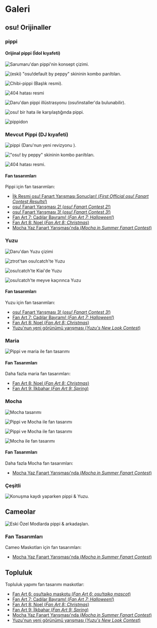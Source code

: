 # Galeri

## osu! Orijinaller

### pippi

#### Orijinal pippi (İdol kıyafeti)

![Sarumaru'dan pippi'nin konsept çizimi.](img/pippi-original-concept.jpg "Sarumaru'dan pippi'nin konsept çizimi.")

![(eski) "osu!default by peppy" skininin kombo parıltıları.](img/pippi-original-comboburst.png "(eski) \"osu!default by peppy\" skininin kombo parıltıları.")

![Chibi-pippi (Başlık resmi).](img/pippi-original-header.jpg "Chibi-pippi (Başlık resmi).")

![404 hatası resmi](img/pippi-original-website-404.jpg "404 hatası resmi")

![Daru'dan pippi illüstrasyonu (osu!installer'da bulunabilir).](img/pippi-original-installer.jpg "Daru'dan pippi illüstrasyonu (osu!installer'da bulunabilir).")

![osu! bir hata ile karşılaştığında pippi.](img/pippi-original-error.jpg "osu! bir hata ile karşılaştığında pippi.")

![pippidon](img/pippidon.png "pippidon")

### Mevcut Pippi (DJ kıyafeti)

![pippi (Daru'nun yeni revizyonu ).](img/pippi-Daru-redesigned.png "pippi (Daru'nun yeni revizyonu).")

!["osu! by peppy" skininin kombo parıltıları.](img/pippi-Daru-comboburst.png "\"osu! by peppy\" skininin kombo parıltıları.")

![404 hatası resmi.](img/pippi-Daru-404.png "404 hatası resmi.")

#### Fan tasarımları

Pippi için fan tasarımları:

- [İlk Resmi osu! Fanart Yarışması Sonuçları! (*First Official osu! Fanart Contest Results!*)](https://www.facebook.com/pg/osugame/photos/?tab=album&album_id=10152186520298282)
- [osu! Fanart Yarışması 2! (*osu! Fanart Contest 2!*)](https://www.facebook.com/pg/osugame/photos/?tab=album&album_id=10152291754173282)
- [osu! Fanart Yarışması 3! (*osu! Fanart Contest 3!*)](https://www.facebook.com/pg/osugame/photos/?tab=album&album_id=10152514671088282)
- [Fan Art 7: Cadılar Bayramı! (*Fan Art 7: Halloween!*)](https://osu.ppy.sh/community/contests/5)
- [Fan Art 8: Noel (*Fan Art 8: Christmas*)](https://osu.ppy.sh/community/contests/36)
- [Mocha Yaz Fanart Yarışması'nda (*Mocha in Summer Fanart Contest*)](https://osu.ppy.sh/community/contests/48)

### Yuzu

![Daru'dan Yuzu çizimi](img/Yuzu-Daru.png "Daru'dan Yuzu çizimi")

![ztrot'tan osu!catch'te Yuzu](img/Yuzu-idle.png "ztrot'tan osu!catch'te Yuzu")

![osu!catch'te Kiai'de Yuzu](img/Yuzu-kiai.png "osu!catch'te Kiai'de Yuzu")

![osu!catch'te meyve kaçırınca Yuzu](img/Yuzu-fail.png "osu!catch'te meyve kaçırınca Yuzu")

#### Fan tasarımları

Yuzu için fan tasarımları:

- [osu! Fanart Yarışması 3! (*osu! Fanart Contest 3!*)](https://www.facebook.com/pg/osugame/photos/?tab=album&album_id=10152514671088282)
- [Fan Art 7: Cadılar Bayramı! (*Fan Art 7: Halloween!*)](https://osu.ppy.sh/community/contests/5)
- [Fan Art 8: Noel (*Fan Art 8: Christmas*)](https://osu.ppy.sh/community/contests/36)
- [Yuzu'nun yeni görünümü yarışması (*Yuzu's New Look Contest*)](https://osu.ppy.sh/community/contests/49)

### Maria

![Pippi ve maria ile fan tasarımı](img/Maria-fanart-1.jpg "Fanart by Anny")

#### Fan Tasarımları

Daha fazla maria fan tasarımları:

- [Fan Art 8: Noel (*Fan Art 8: Christmas*)](https://osu.ppy.sh/community/contests/36)
- [Fan Art 9: İlkbahar (*Fan Art 9: Spring*)](https://osu.ppy.sh/community/contests/45)

### Mocha

![Mocha tasarımı](img/Mocha-design.jpg "Mocha design")

![Pippi ve Mocha ile fan tasarımı](img/Mocha-fanart-1.jpg "Fanart by 2Su")

![Pippi ve Mocha ile fan tasarımı](img/Mocha-fanart-2.jpg "Fanart by Leissss")

![Mocha ile fan tasarımı](img/Mocha-fanart-3.jpg "Fanart by Leissss")

#### Fan Tasarımları

Daha fazla Mocha fan tasarımları:

- [Mocha Yaz Fanart Yarışması'nda (*Mocha in Summer Fanart Contest*)](https://osu.ppy.sh/community/contests/48)

### Çeşitli

![Konuşma kaydı yaparken pippi & Yuzu.](img/osu!talk.jpg "Konuşma kaydı yaparken pippi & Yuzu.")

## Cameolar

![Eski Özel Modlarda pippi & arkadaşları.](/wiki/shared/Ctb_logo.jpg "Eski Özel Modlarda pippi & arkadaşları.")

### Fan Tasarımları

Cameo Maskotları için fan tasarımları:

- [Mocha Yaz Fanart Yarışması'nda (*Mocha in Summer Fanart Contest*)](https://osu.ppy.sh/community/contests/48)

## Topluluk

Topluluk yapımı fan tasarımı maskotlar:

- [Fan Art 6: osu!taiko maskotu (*Fan Art 6: osu!taiko mascot*)](https://osu.ppy.sh/community/contests/2)
- [Fan Art 7: Cadılar Bayramı! (*Fan Art 7: Halloween!*)](https://osu.ppy.sh/community/contests/5)
- [Fan Art 8: Noel (*Fan Art 8: Christmas*)](https://osu.ppy.sh/community/contests/36)
- [Fan Art 9: İlkbahar (*Fan Art 9: Spring*)](https://osu.ppy.sh/community/contests/45)
- [Mocha Yaz Fanart Yarışması'nda (*Mocha in Summer Fanart Contest*)](https://osu.ppy.sh/community/contests/48)
- [Yuzu'nun yeni görünümü yarışması (*Yuzu's New Look Contest*)](https://osu.ppy.sh/community/contests/49)
